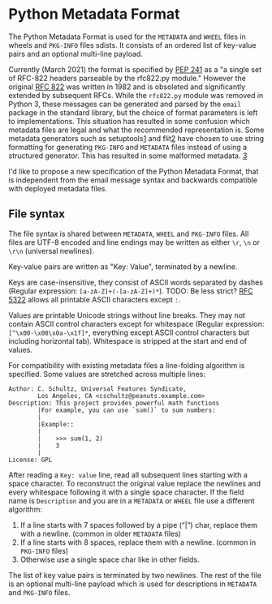 Python Metadata Format
======================

The Python Metadata Format is used for the `METADATA` and `WHEEL` files in wheels and `PKG-INFO` files sdists.
It consists of an ordered list of key-value pairs and an optional multi-line payload.

Currently (March 2021) the format is specified by [PEP 241] as a "a single set of RFC-822 headers parseable by the rfc822.py module."
However the original  [RFC 822] was written in 1982 and is obsoleted and significantly extended by subsequent RFCs.
While the `rfc822.py` module was removed in Python 3,
these messages can be generated and parsed by the `email` package in the standard library,
but the choice of format parameters is left to implementations.
This situation has resulted in some confusion which metadata files are legal and what the recommended representation is.
Some metadata generators such as setuptools[1] and flit[2] have chosen to use string formatting for generating `PKG-INFO` and `METADATA` files instead of using a structured generator.
This has resulted in some malformed metadata. [3][4]

I'd like to propose a new specification of the Python Metadata Format,
that is independent from the email message syntax and backwards compatible with deployed metadata files.

File syntax
--------------

The file syntax is shared between `METADATA`, `WHEEL` and `PKG-INFO` files.
All files are UTF-8 encoded and line endings may be written as either `\r`, `\n` or `\r\n` (universal newlines).

Key-value pairs are written as "Key: Value", terminated by a newline.

Keys are case-insensitive, they consist of ASCII words separated by dashes (Regular expression: `[a-zA-Z]+(-[a-zA-Z]+)*`).
TODO: Be less strict? [RFC 5322] allows all printable ASCII characters except `:`.

Values are printable Unicode strings without line breaks. They may not contain ASCII control characters except for whitespace (Regular expression: `[^\x00-\x08\x0a-\x1f]*`, everything except ASCII control characters but including horizontal tab). Whitespace is stripped at the start and end of values.

For compatibility with existing metadata files a line-folding algorithm is specified.
Some values are stretched across multiple lines:

```
Author: C. Schultz, Universal Features Syndicate,
        Los Angeles, CA <cschultz@peanuts.example.com>
Description: This project provides powerful math functions
        |For example, you can use `sum()` to sum numbers:
        |
        |Example::
        |
        |    >>> sum(1, 2)
        |    3
        |
License: GPL
```

After reading a `Key: value` line, read all subsequent lines starting with a space character.
To reconstruct the original value replace the newlines and every whitespace following it with a single space character.
If the field name is `Description` and you are in a `METADATA` or `WHEEL` file use a different algorithm:

1. If a line starts with 7 spaces followed by a pipe (“|”) char, replace them with a newline. (common in older `METADATA` files)
2. If a line starts with 8 spaces, replace them with a newline. (common in `PKG-INFO` files)
3. Otherwise use a single space char like in other fields.

The list of key value pairs is terminated by two newlines.
The rest of the file is an optional multi-line payload which is used for descriptions in `METADATA` and `PKG-INFO` files.

[PEP 241]: https://www.python.org/dev/peps/pep-0241/
[RFC 822]: https://tools.ietf.org/html/rfc822
[RFC 5322]: https://tools.ietf.org/html/rfc5322#section-3.6.8
[1]: https://github.com/pypa/setuptools/blob/729c45d50afe7275ade53dd819d0e45547e98f01/setuptools/dist.py#L131-L200
[2]: https://github.com/takluyver/flit/blob/8f93601d05abe00c833663df541200114dbf3ad1/flit_core/flit_core/sdist.py
[3]: https://github.com/takluyver/flit/issues/387
[4]: https://github.com/pypa/setuptools/issues/1390
